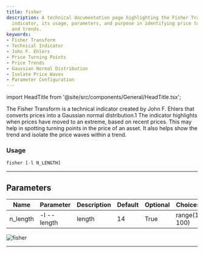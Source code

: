 ```yaml
---
title: fisher
description: A technical documentation page highlighting the Fisher Transform, a technical
  indicator, its usage, parameters, and purpose in identifying price turning points
  and trends.
keywords:
- Fisher Transform
- Technical Indicator
- John F. Ehlers
- Price Turning Points
- Price Trends
- Gaussian Normal Distribution
- Isolate Price Waves
- Parameter Configuration
---
```


import HeadTitle from '@site/src/components/General/HeadTitle.tsx';

<HeadTitle title="etf /ta/fisher - Reference | OpenBB Terminal Docs" />

The Fisher Transform is a technical indicator created by John F. Ehlers that converts prices into a Gaussian normal distribution.1 The indicator highlights when prices have moved to an extreme, based on recent prices. This may help in spotting turning points in the price of an asset. It also helps show the trend and isolate the price waves within a trend.

### Usage

```python wordwrap
fisher [-l N_LENGTH]
```

---

## Parameters

| Name | Parameter | Description | Default | Optional | Choices |
| ---- | --------- | ----------- | ------- | -------- | ------- |
| n_length | -l  --length | length | 14 | True | range(1, 100) |

![fisher](https://user-images.githubusercontent.com/46355364/154310853-0abf6cea-71ca-4f07-b009-282c58ab9cfc.png)

---
